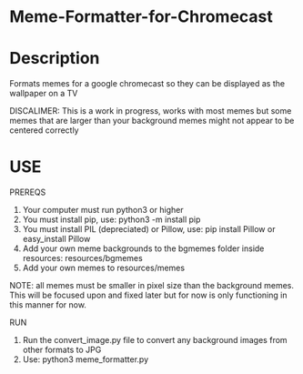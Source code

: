 # Meme-Formatter-for-Chromecast

# Description
  Formats memes for a google chromecast so they can be displayed as the wallpaper on a TV
  
  DISCALIMER:
  This is a work in progress, works with most memes but some memes that are larger than your background memes 
  might not appear to be centered correctly
  
  
# USE
 
  PREREQS
  1. Your computer must run python3 or higher
  2. You must install pip, use: python3 -m install pip
  3. You must install PIL (depreciated) or Pillow, use: pip install Pillow or easy_install Pillow
  4. Add your own meme backgrounds to the bgmemes folder inside resources: resources/bgmemes
  5. Add your own memes to resources/memes
  
  NOTE: all memes must be smaller in pixel size than the background memes. This will be focused upon and 
  fixed later but for now is only functioning in this manner for now.
  
  RUN
  1. Run the convert_image.py file to convert any background images from other formats to JPG
  2. Use: python3 meme_formatter.py
  
